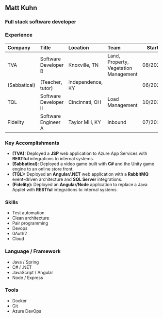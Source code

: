 ## Matt Kuhn

### Full stack software developer



### Experience

| Company      | Title                 | Location         | Team                                  | Start   | End     |
| :----------- | :-------------------- | :--------------- | :------------------------------------ | :-----: | :-----: |
| TVA          | Software Developer B  | Knoxville, TN    | Land, Property, Vegetation Management | 08/2022 | CURRENT |
| (Sabbatical) | (Teacher, tutor)      | Independence, KY |                                       | 06/2020 | 08/2022 |
| TQL          | Software Developer II | Cincinnati, OH   | Load Management                       | 10/2018 | 06/2020 |
| Fidelity     | Software Engineer A   | Taylor Mill, KY  | Inbound                               | 07/2015 | 10/2018 |

### Key Accomplishments

- **(TVA):** Deployed a **JSP** web application to Azure App Services with **RESTful** integrations to internal systems.
- **(Sabbatical):** Deployed a video game built with **C#** and the Unity game engine to an online store front.
- **(TQL):** Deployed an **Angular/.NET** web application with a **RabbitMQ** event-driven architecture and **SQL Server** integrations.
- **(Fidelity):** Deployed an **Angular/Node** application to replace a Java Applet with **RESTful** integrations to internal systems.

### Skills

- Test automation
- Clean architecture
- Pair programming
- Devops
- 0Auth2
- Cloud

### Language / Framework

- Java / Spring
- C# / .NET
- JavaScript / Angular
- Node / Express

### Tools

- Docker
- Git
- Azure DevOps
